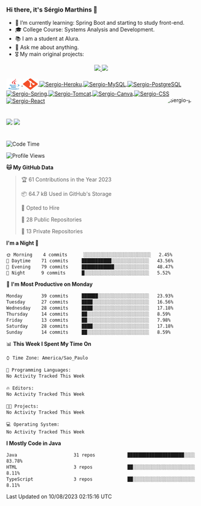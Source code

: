 ### Hi there, it's Sérgio Marthins 👋


- 🌱 I’m currently learning: Spring Boot and starting to study front-end.
- 🎓 College Course: Systems Analysis and Development.
- 📚  I am a student at Alura.
- 💬 Ask me about anything.
- 🎖 My main original projects: 

<div align="center">
  <a href="https://github.com/Almadavic">
  <img height="180em" src="https://github-readme-stats.vercel.app/api?username=Marthiins&show_icons=true&theme=dracula&include_all_commits=true&count_private=true"/>
  <img height="180em" src="https://github-readme-stats.vercel.app/api/top-langs/?username=Marthiins&layout=compact&langs_count=7&theme=dracula"/>
</div>
<div style="display: inline_block"><br>
  <img align="center" alt="Sergio-Java" height="30" width="40" src="https://raw.githubusercontent.com/devicons/devicon/master/icons/java/java-original.svg">
  <img align="center" alt="Sergio-Git" height="30" width="40" src="https://raw.githubusercontent.com/devicons/devicon/master/icons/git/git-original.svg">
  <img align="center" alt="Sergio-Heroku" height="30" width="40" src="https://cdn.jsdelivr.net/gh/devicons/devicon/icons/heroku/heroku-plain-wordmark.svg" />             
  <img align="center" alt="Sergio-MySQL" height="30" width="40" src="https://cdn.jsdelivr.net/gh/devicons/devicon/icons/mysql/mysql-original-wordmark.svg" />
  <img align="center" alt="Sergio-PostgreSQL" height="30" width="40" src="https://cdn.jsdelivr.net/gh/devicons/devicon/icons/postgresql/postgresql-plain-wordmark.svg" />
  <img align="center" alt="Sergio-Spring" height="30" width="40" src="https://cdn.jsdelivr.net/gh/devicons/devicon/icons/spring/spring-original-wordmark.svg" />
  <img align="center" alt="Sergio-Tomcat" height="30" width="40" src="https://cdn.jsdelivr.net/gh/devicons/devicon/icons/tomcat/tomcat-original-wordmark.svg" />
  <img align="center" alt="Sergio-Canva" height="30" width="40" src="https://cdn.jsdelivr.net/gh/devicons/devicon/icons/canva/canva-original.svg" />
  <img align="center" alt="Sergio-CSS" height="30" width="40" src="https://cdn.jsdelivr.net/gh/devicons/devicon/icons/css3/css3-original.svg" />
  <img align="center" alt="Sergio-React" height="30" width="40" src="https://cdn.jsdelivr.net/gh/devicons/devicon/icons/react/react-original.svg" />        
  <img align="right" alt="Sergio-pic" height="150" style="border-radius:50px;" src="https://user-images.githubusercontent.com/47826754/188357708-748fc4f4-5846-47a3-9063-ce04eeefcb8f.png">
</div>

#

<div> 
 <a href = "mailto:sergio.marthiins@gmail.com"><img src="https://img.shields.io/badge/-Gmail-%23333?style=for-the-badge&logo=gmail&logoColor=white" target="_blank"></a>
  <a href="https://www.linkedin.com/in/.........../" target="_blank"><img src="https://img.shields.io/badge/-LinkedIn-%230077B5?style=for-the-badge&logo=linkedin&logoColor=white" target="_blank"></a> 
</div>

#

<!--START_SECTION:waka-->
![Code Time](http://img.shields.io/badge/Code%20Time-44%20hrs%2032%20mins-blue)

![Profile Views](http://img.shields.io/badge/Profile%20Views-0-blue)

**🐱 My GitHub Data** 

> 🏆 61 Contributions in the Year 2023
 > 
> 📦 64.7 kB Used in GitHub's Storage 
 > 
> 💼 Opted to Hire
 > 
> 📜 28 Public Repositories 
 > 
> 🔑 13 Private Repositories  
 > 
**I'm a Night 🦉** 

```text
🌞 Morning    4 commits      ░░░░░░░░░░░░░░░░░░░░░░░░░   2.45% 
🌇 Daytime    71 commits     ███████████░░░░░░░░░░░░░░   43.56% 
🌃 Evening    79 commits     ████████████░░░░░░░░░░░░░   48.47% 
🌙 Night      9 commits      █░░░░░░░░░░░░░░░░░░░░░░░░   5.52%

```
📅 **I'm Most Productive on Monday** 

```text
Monday       39 commits     ██████░░░░░░░░░░░░░░░░░░░   23.93% 
Tuesday      27 commits     ████░░░░░░░░░░░░░░░░░░░░░   16.56% 
Wednesday    28 commits     ████░░░░░░░░░░░░░░░░░░░░░   17.18% 
Thursday     14 commits     ██░░░░░░░░░░░░░░░░░░░░░░░   8.59% 
Friday       13 commits     ██░░░░░░░░░░░░░░░░░░░░░░░   7.98% 
Saturday     28 commits     ████░░░░░░░░░░░░░░░░░░░░░   17.18% 
Sunday       14 commits     ██░░░░░░░░░░░░░░░░░░░░░░░   8.59%

```


📊 **This Week I Spent My Time On** 

```text
⌚︎ Time Zone: America/Sao_Paulo

💬 Programming Languages: 
No Activity Tracked This Week

🔥 Editors: 
No Activity Tracked This Week

🐱‍💻 Projects: 
No Activity Tracked This Week

💻 Operating System: 
No Activity Tracked This Week

```

**I Mostly Code in Java** 

```text
Java                     31 repos            █████████████████████░░░░   83.78% 
HTML                     3 repos             ██░░░░░░░░░░░░░░░░░░░░░░░   8.11% 
TypeScript               3 repos             ██░░░░░░░░░░░░░░░░░░░░░░░   8.11%

```



 Last Updated on 10/08/2023 02:15:16 UTC
<!--END_SECTION:waka-->

